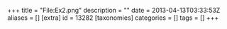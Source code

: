 +++
title = "File:Ex2.png"
description = ""
date = 2013-04-13T03:33:53Z
aliases = []
[extra]
id = 13282
[taxonomies]
categories = []
tags = []
+++



